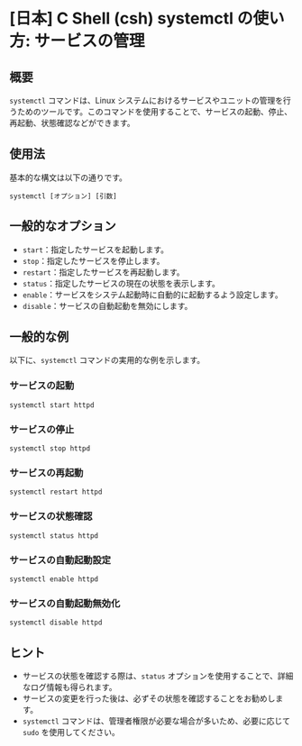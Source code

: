 # [日本] C Shell (csh) systemctl の使い方: サービスの管理

## 概要
`systemctl` コマンドは、Linux システムにおけるサービスやユニットの管理を行うためのツールです。このコマンドを使用することで、サービスの起動、停止、再起動、状態確認などができます。

## 使用法
基本的な構文は以下の通りです。

```
systemctl [オプション] [引数]
```

## 一般的なオプション
- `start`：指定したサービスを起動します。
- `stop`：指定したサービスを停止します。
- `restart`：指定したサービスを再起動します。
- `status`：指定したサービスの現在の状態を表示します。
- `enable`：サービスをシステム起動時に自動的に起動するよう設定します。
- `disable`：サービスの自動起動を無効にします。

## 一般的な例
以下に、`systemctl` コマンドの実用的な例を示します。

### サービスの起動
```
systemctl start httpd
```

### サービスの停止
```
systemctl stop httpd
```

### サービスの再起動
```
systemctl restart httpd
```

### サービスの状態確認
```
systemctl status httpd
```

### サービスの自動起動設定
```
systemctl enable httpd
```

### サービスの自動起動無効化
```
systemctl disable httpd
```

## ヒント
- サービスの状態を確認する際は、`status` オプションを使用することで、詳細なログ情報も得られます。
- サービスの変更を行った後は、必ずその状態を確認することをお勧めします。
- `systemctl` コマンドは、管理者権限が必要な場合が多いため、必要に応じて `sudo` を使用してください。